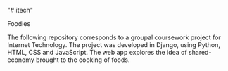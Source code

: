 "# itech"

Foodies

The following repository corresponds to a groupal coursework project for Internet Technology. The project was developed in Django, using Python, HTML, CSS and JavaScript. The web app explores the idea of shared-economy brought to the cooking of foods.
